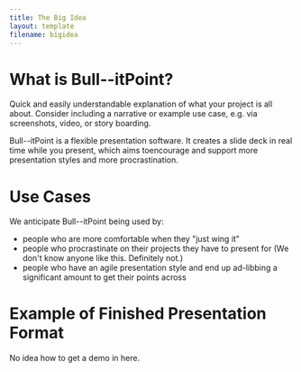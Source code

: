 ```yaml
---
title: The Big Idea
layout: template
filename: bigidea
---
```


# What is Bull--itPoint?

Quick and easily understandable explanation of what your project is all about. Consider including a narrative or example use case, e.g. via screenshots, video, or story boarding.

Bull--itPoint is a flexible presentation software. It creates a slide deck in real time while you present, which aims toencourage and support more presentation styles and more procrastination. 

# Use Cases

We anticipate Bull--itPoint being used by:
- people who are more comfortable when they "just wing it"
- people who procrastinate on their projects they have to present for (We don't know anyone like this. Definitely not.)
- people who have an agile presentation style and end up ad-libbing a significant amount to get their points across 

# Example of Finished Presentation Format

No idea how to get a demo in here.


